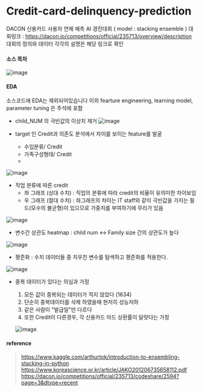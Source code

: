 # Credit-card-delinquency-prediction
DACON 신용카드 사용자 연체 예측 AI 경진대회 ( model : stacking ensemble )
대회링크 : https://dacon.io/competitions/official/235713/overview/description
대회의 정의와 데이터 각각의 설명은 해당 링크로 확인 

#### 소스 목차
![image](https://user-images.githubusercontent.com/81247213/147642773-ae0249ae-7f89-41b3-b67b-6867a52e0539.png)

####  EDA
소스코드에 EDA는 제외되어있습니다
이외 fearture engineering, learning model, parameter tuning 은 주석에 포함

  - child_NUM 의 극빈값의 이상치 제거
  ![image](https://user-images.githubusercontent.com/81247213/147640762-f443b0e6-8723-4489-b78c-ff5dde2b1651.png)
  
  - target 인 Credit과 의존도 분석에서 차이를 보이는 feature를 발굴
    - 수입분류/ Credit
    - 가족구성형태/ Credit
    - 
   ![image](https://user-images.githubusercontent.com/81247213/147640908-c3bd083a-15f6-4417-b855-c05c53d7a5e3.png)
  
  - 직업 분류에 따른 credit
    - 좌 그래프 (상대 수치) : 직업의 분류에 따라 credit의 비율이 유의미한 차이보임
    - 우 그래프 (절대 수치) : 좌그래프의 차이는 IT staff와 같이 극빈값을 가지는 필드(모수의 불균형)이 있으므로 가중치를 부여하기에 무리가 있음
  
  ![image](https://user-images.githubusercontent.com/81247213/147641372-a2ca1000-106d-487c-b4d1-a92d77276600.png)

  - 변수간 상관도 heatmap : child num <-> Family size 간의 상관도가 높다
  
  ![image](https://user-images.githubusercontent.com/81247213/147641472-0b8653c7-616b-498d-ba9e-20ce3b1d89e4.png)

  - 평준화 : 수치 데이터들 중 치우친 변수를 탐색하고 평준화를 적용한다.
  
   ![image](https://user-images.githubusercontent.com/81247213/147641645-41e84de0-1848-42a1-afc4-0c3078195365.png)

  - 중복 데이터가 있다는 의심과 가정
    1. 모든 값이 중복되는 데이터가 적지 않았다 (1634)
    2. 단순히 중복데이터를 삭제 하였을때 현저히 성능저하
    3. 같은 사람이 "발급일"만 다르다
    4. 또한 Credit이 다른경우, 각 신용카드 마드 상환률이 달랏다는 가정
    
    ![image](https://user-images.githubusercontent.com/81247213/147641898-432de69c-c9b9-4fdf-b523-2b83a7a3b727.png)

#### reference
> https://www.kaggle.com/arthurtok/introduction-to-ensembling-stacking-in-python
> https://www.koreascience.or.kr/article/JAKO201206735658112.pdf
> https://dacon.io/competitions/official/235713/codeshare/2594?page=3&dtype=recent
> 

